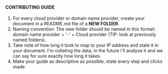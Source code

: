 #### CONTRIBUTING GUIDE 
1. For every cloud provider or domain name provider, create your document in a README.md file of a **NEW FOLDER**.
2. Naming convention: The new folder should be named in this format: domain name provider + '-' + Cloud provider (TIP: look at previously named folders).
3. Take note of how long it took to map to your IP address and state it in your document. I'm collating the data, in the future i'll analyse it and we can say for sure exactly how long it takes.
4. Make your guide as descriptive as possible, state every step and clicks made.
